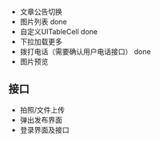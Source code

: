 - 文章公告切换
- 图片列表 done
- 自定义UITableCell done
- 下拉加载更多
- 拨打电话（需要确认用户电话接口） done
- 图片预览


## 接口
- 拍照/文件上传
- 弹出发布界面
- 登录界面及接口